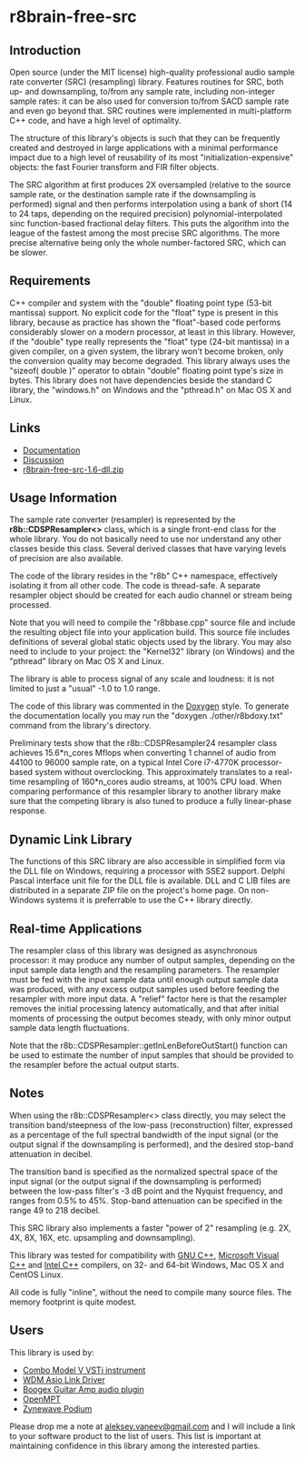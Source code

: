 # r8brain-free-src #
## Introduction ##
Open source (under the MIT license) high-quality professional audio sample rate converter (SRC) (resampling) library.  Features routines for SRC, both up- and downsampling, to/from any sample rate, including non-integer sample rates: it can be also used for conversion to/from SACD sample rate and even go beyond that.  SRC routines were implemented in multi-platform C++ code, and have a high level of optimality.

The structure of this library's objects is such that they can be frequently created and destroyed in large applications with a minimal performance impact due to a high level of reusability of its most "initialization-expensive" objects: the fast Fourier transform and FIR filter objects.

The SRC algorithm at first produces 2X oversampled (relative to the source sample rate, or the destination sample rate if the downsampling is performed) signal and then performs interpolation using a bank of short (14 to 24 taps, depending on the required precision) polynomial-interpolated sinc function-based fractional delay filters.  This puts the algorithm into the league of the fastest among the most precise SRC algorithms. The more precise alternative being only the whole number-factored SRC, which can be slower.

## Requirements ##
C++ compiler and system with the "double" floating point type (53-bit mantissa) support.  No explicit code for the "float" type is present in this library, because as practice has shown the "float"-based code performs considerably slower on a modern processor, at least in this library.  However, if the "double" type really represents the "float" type (24-bit mantissa) in a given compiler, on a given system, the library won't become broken, only the conversion quality may become degraded.  This library always uses the "sizeof( double )" operator to obtain "double" floating point type's size in bytes.  This library does not have dependencies beside the standard C library, the "windows.h" on Windows and the "pthread.h" on Mac OS X and Linux.

## Links ##
* [Documentation](https://voxb.powweb.com/r8brain-free-src/Documentation/)
* [Discussion](http://www.kvraudio.com/forum/viewtopic.php?t=389711)
* [r8brain-free-src-1.6-dll.zip](https://drive.google.com/open?id=0BwakvlMNBQdwR1JlZ3pKcVBpaWc&authuser=0)

## Usage Information ##
The sample rate converter (resampler) is represented by the **r8b::CDSPResampler<>** class, which is a single front-end class for the whole library.  You do not basically need to use nor understand any other classes beside this class.  Several derived classes that have varying levels of precision are also available.

The code of the library resides in the "r8b" C++ namespace, effectively isolating it from all other code.  The code is thread-safe.  A separate resampler object should be created for each audio channel or stream being processed.

Note that you will need to compile the "r8bbase.cpp" source file and include the resulting object file into your application build.  This source file includes definitions of several global static objects used by the library.  You may also need to include to your project: the "Kernel32" library (on Windows) and the "pthread" library on Mac OS X and Linux.

The library is able to process signal of any scale and loudness: it is not limited to just a "usual" -1.0 to 1.0 range.

The code of this library was commented in the [Doxygen](http://www.doxygen.org/) style.  To generate the documentation locally you may run the "doxygen ./other/r8bdoxy.txt" command from the library's directory.

Preliminary tests show that the r8b::CDSPResampler24 resampler class achieves 15.6\*n\_cores Mflops when converting 1 channel of audio from 44100 to 96000 sample rate, on a typical Intel Core i7-4770K processor-based system without overclocking.  This approximately translates to a real-time resampling of 160\*n\_cores audio streams, at 100% CPU load.  When comparing performance of this resampler library to another library make sure that the competing library is also tuned to produce a fully linear-phase response.

## Dynamic Link Library ##
The functions of this SRC library are also accessible in simplified form via the DLL file on Windows, requiring a processor with SSE2 support.  Delphi Pascal interface unit file for the DLL file is available.  DLL and C LIB files are distributed in a separate ZIP file on the project's home page. On non-Windows systems it is preferrable to use the C++ library directly.

## Real-time Applications ##
The resampler class of this library was designed as asynchronous processor: it may produce any number of output samples, depending on the input sample data length and the resampling parameters.  The resampler must be fed with the input sample data until enough output sample data was produced, with any excess output samples used before feeding the resampler with more input data.  A "relief" factor here is that the resampler removes the initial processing latency automatically, and that after initial moments of processing the output becomes steady, with only minor output sample data length fluctuations.

Note that the r8b::CDSPResampler::getInLenBeforeOutStart() function can be used to estimate the number of input samples that should be provided to the resampler before the actual output starts.

## Notes ##
When using the r8b::CDSPResampler<> class directly, you may select the transition band/steepness of the low-pass (reconstruction) filter, expressed as a percentage of the full spectral bandwidth of the input signal (or the output signal if the downsampling is performed), and the desired stop-band attenuation in decibel.

The transition band is specified as the normalized spectral space of the input signal (or the output signal if the downsampling is performed) between the low-pass filter's -3 dB point and the Nyquist frequency, and ranges from 0.5% to 45%.  Stop-band attenuation can be specified in the range 49 to 218 decibel.

This SRC library also implements a faster "power of 2" resampling (e.g. 2X, 4X, 8X, 16X, etc. upsampling and downsampling).

This library was tested for compatibility with [GNU C++](http://gcc.gnu.org/), [Microsoft Visual C++](http://www.microsoft.com/visualstudio/eng/products/visual-studio-express-products) and [Intel C++](http://software.intel.com/en-us/c-compilers) compilers, on 32- and 64-bit Windows, Mac OS X and CentOS Linux.

All code is fully "inline", without the need to compile many source files.  The memory footprint is quite modest.

## Users ##
This library is used by:

  * [Combo Model V VSTi instrument](http://www.martinic.com/combov/)
  * [WDM Asio Link Driver](http://midithru.net/Home/AsioLink)
  * [Boogex Guitar Amp audio plugin](http://www.voxengo.com/product/boogex/)
  * [OpenMPT](http://openmpt.org/)
  * [Zynewave Podium](http://zynewave.com/podium/)

Please drop me a note at aleksey.vaneev@gmail.com and I will include a link to
your software product to the list of users. This list is important at
maintaining confidence in this library among the interested parties.
